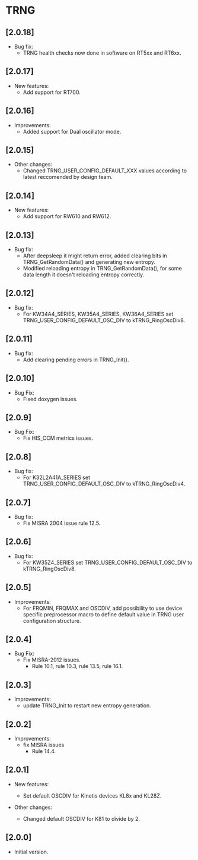 # TRNG

## [2.0.18]

- Bug fix:
  - TRNG health checks now done in software on RT5xx and RT6xx.

## [2.0.17]

- New features:
  - Add support for RT700.

## [2.0.16]

- Improvements:
  - Added support for Dual oscillator mode.

## [2.0.15]

- Other changes:
  - Changed TRNG_USER_CONFIG_DEFAULT_XXX values according to latest reccomended by design team.

## [2.0.14]

- New features:
  - Add support for RW610 and RW612.

## [2.0.13]

- Bug fix:
  - After deepsleep it might return error, added clearing bits in TRNG_GetRandomData() and generating new entropy.
  - Modified reloading entropy in TRNG_GetRandomData(), for some data length it doesn't reloading entropy correctly.

## [2.0.12]

- Bug fix:
  - For KW34A4_SERIES, KW35A4_SERIES, KW36A4_SERIES set TRNG_USER_CONFIG_DEFAULT_OSC_DIV to kTRNG_RingOscDiv8.

## [2.0.11]

- Bug fix:
  - Add clearing pending errors in TRNG_Init().

## [2.0.10]

- Bug Fix:
  - Fixed doxygen issues.

## [2.0.9]

- Bug Fix:
  - Fix HIS_CCM metrics issues.

## [2.0.8]

- Bug fix:
  - For K32L2A41A_SERIES set TRNG_USER_CONFIG_DEFAULT_OSC_DIV to kTRNG_RingOscDiv4.

## [2.0.7]

- Bug fix:
  - Fix MISRA 2004 issue rule 12.5.

## [2.0.6]

- Bug fix:
  - For KW35Z4_SERIES set TRNG_USER_CONFIG_DEFAULT_OSC_DIV to kTRNG_RingOscDiv8.

## [2.0.5]

- Improvements:
  - For FRQMIN, FRQMAX and OSCDIV, add possibility to use device specific preprocessor macro
    to define default value in TRNG user configuration structure.

## [2.0.4]

- Bug Fix:
  - Fix MISRA-2012 issues.
    - Rule 10.1, rule 10.3, rule 13.5, rule 16.1.

## [2.0.3]

- Improvements:
  - update TRNG_Init to restart new entropy generation.

## [2.0.2]

- Improvements:
  - fix MISRA issues
    - Rule 14.4.

## [2.0.1]

- New features:

  - Set default OSCDIV for Kinetis devices KL8x and KL28Z.

- Other changes:

  - Changed default OSCDIV for K81 to divide by 2.

## [2.0.0]

- Initial version.
